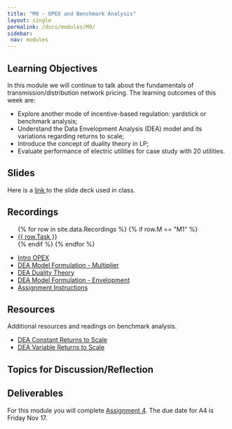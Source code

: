 ```yaml
---
title: "M9 - OPEX and Benchmark Analysis"
layout: single
permalink: /docs/modules/M9/
sidebar:
 nav: modules
---
```


## Learning Objectives

In this module we will continue to talk about the fundamentals of transmission/distribution network pricing. The learning outcomes of this week are:

* Explore another mode of incentive-based regulation: yardstick or benchmark analysis;
* Understand the Data Envelopment Analysis (DEA) model and its variations regarding returns to scale;
* Introduce the concept of duality theory in LP;
* Evaluate performance of electric utilities for case study with 20 utilities.

## Slides

Here is a <a href="/docs/modules/PPTS/PSE_M9_OPEX_part2.pdf" > link </a> to the slide deck used in class.


## Recordings
  <ul>
  {% for row in site.data.Recordings %}
  {% if row.M == "M1" %}
  <li> <a href="{{ row.link }}" target="_blank">{{ row.Task }}</a></li>
  {% endif %}
  {% endfor %}
  </ul>

* <a href="https://warpwire.duke.edu/w/-60EAA/" > Intro OPEX </a>
* <a href="https://warpwire.duke.edu/w/B64EAA/" > DEA Model Formulation - Multiplier </a>
* <a href="https://warpwire.duke.edu/w/_60EAA/" > DEA Duality Theory </a>
* <a href="https://warpwire.duke.edu/w/Aa4EAA/" > DEA Model Formulation - Envelopment </a>
* <a href="https://warpwire.duke.edu/w/Ba4EAA/" > Assignment Instructions </a>


## Resources

Additional resources and readings on benchmark analysis.

* <a href="/docs/modules/readings/M9_DEA_CRS_Paper.pdf" > DEA Constant Returns to Scale </a>
* <a href="/docs/modules/readings/M9_DEA_VRS_Paper.pdf" > DEA Variable Returns to Scale </a>


## Topics for Discussion/Reflection



## Deliverables


 For this module you will complete [Assignment 4](https://sakai.duke.edu/portal/site/56a79f78-bc10-4a77-b8e8-7b82e8f11a73/tool/418ca962-66be-4db5-8f3a-175a4fc98bfe?panel=Main). The due date for A4 is Friday Nov 17.
 
